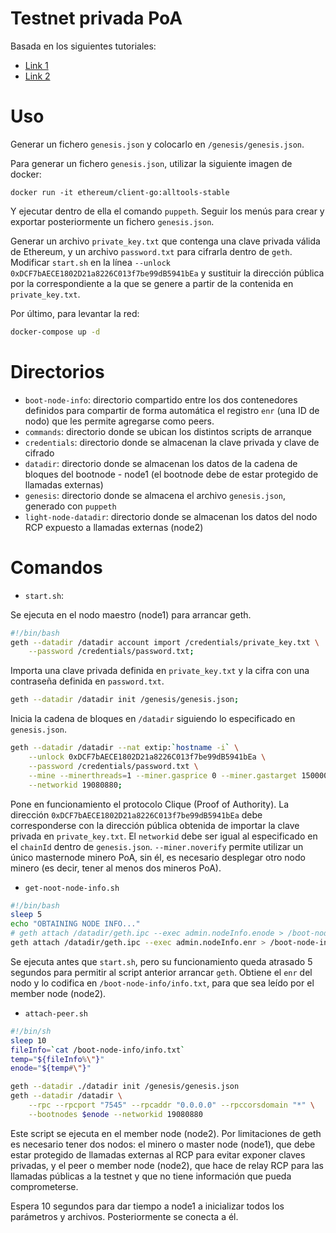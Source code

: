 # Testnet privada PoA

Basada en los siguientes tutoriales:

- [Link 1](https://medium.com/coinmonks/private-ethereum-by-example-b77063bb634f)
- [Link 2](https://geth.ethereum.org/docs/interface/private-network)

# Uso

Generar un fichero `genesis.json` y colocarlo en `/genesis/genesis.json`.

Para generar un fichero `genesis.json`, utilizar la siguiente imagen de docker:

`docker run -it ethereum/client-go:alltools-stable`

Y ejecutar dentro de ella el comando `puppeth`. Seguir los menús para crear y exportar posteriormente un fichero `genesis.json`.

Generar un archivo `private_key.txt` que contenga una clave privada válida de Ethereum, y un archivo `password.txt` para cifrarla dentro de `geth`. Modificar `start.sh` en la línea `--unlock 0xDCF7bAECE1802D21a8226C013f7be99dB5941bEa` y sustituir la dirección pública por la correspondiente a la que se genere a partir de la contenida en `private_key.txt`.

Por último, para levantar la red:

```bash
docker-compose up -d
```

# Directorios

- `boot-node-info`: directorio compartido entre los dos contenedores definidos para compartir de forma automática el registro `enr` (una ID de nodo) que les permite agregarse como peers.
- `commands`: directorio donde se ubican los distintos scripts de arranque
- `credentials`: directorio donde se almacenan la clave privada y clave de cifrado
- `datadir`: directorio donde se almacenan los datos de la cadena de bloques del bootnode - node1 (el bootnode debe de estar protegido de llamadas externas)
- `genesis`: directorio donde se almacena el archivo `genesis.json`, generado con `puppeth`
- `light-node-datadir`: directorio donde se almacenan los datos del nodo RCP expuesto a llamadas externas (node2)

# Comandos

- `start.sh`:

Se ejecuta en el nodo maestro (node1) para arrancar geth.

```bash
#!/bin/bash
geth --datadir /datadir account import /credentials/private_key.txt \
    --password /credentials/password.txt;
```

Importa una clave privada definida en `private_key.txt` y la cifra con una contraseña definida en `password.txt`.

```bash
geth --datadir /datadir init /genesis/genesis.json;
```

Inicia la cadena de bloques en `/datadir` siguiendo lo especificado en `genesis.json`.

```bash
geth --datadir /datadir --nat extip:`hostname -i` \
    --unlock 0xDCF7bAECE1802D21a8226C013f7be99dB5941bEa \
    --password /credentials/password.txt \
    --mine --minerthreads=1 --miner.gasprice 0 --miner.gastarget 15000000 --miner.noverify \
    --networkid 19080880;
```

Pone en funcionamiento el protocolo Clique (Proof of Authority). La dirección `0xDCF7bAECE1802D21a8226C013f7be99dB5941bEa` debe corresponderse con la dirección pública obtenida de importar la clave privada en `private_key.txt`. El `networkid` debe ser igual al especificado en el `chainId` dentro de `genesis.json`. `--miner.noverify` permite utilizar un único masternode minero PoA, sin él, es necesario desplegar otro nodo minero (es decir, tener al menos dos mineros PoA).

- `get-noot-node-info.sh`

```bash
#!/bin/bash
sleep 5
echo "OBTAINING NODE INFO..."
# geth attach /datadir/geth.ipc --exec admin.nodeInfo.enode > /boot-node-info/info.txt;
geth attach /datadir/geth.ipc --exec admin.nodeInfo.enr > /boot-node-info/info.txt;
```

Se ejecuta antes que `start.sh`, pero su funcionamiento queda atrasado 5 segundos para permitir al script anterior arrancar `geth`. Obtiene el `enr` del nodo y lo codifica en `/boot-node-info/info.txt`, para que sea leído por el member node (node2).

- `attach-peer.sh`

```bash
#!/bin/sh
sleep 10
fileInfo=`cat /boot-node-info/info.txt`
temp="${fileInfo%\"}"
enode="${temp#\"}"

geth --datadir ./datadir init /genesis/genesis.json
geth --datadir /datadir \
    --rpc --rpcport "7545" --rpcaddr "0.0.0.0" --rpccorsdomain "*" \
    --bootnodes $enode --networkid 19080880
```

Este script se ejecuta en el member node (node2). Por limitaciones de geth es necesario tener dos nodos: el minero o master node (node1), que debe estar protegido de llamadas externas al RCP para evitar exponer claves privadas, y el peer o member node (node2), que hace de relay RCP para las llamadas públicas a la testnet y que no tiene información que pueda comprometerse.

Espera 10 segundos para dar tiempo a node1 a inicializar todos los parámetros y archivos. Posteriormente se conecta a él.
